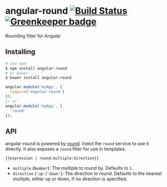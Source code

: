# angular-round [![Build Status](https://travis-ci.org/bendrucker/angular-round.svg?branch=master)](https://travis-ci.org/bendrucker/angular-round) [![Greenkeeper badge](https://badges.greenkeeper.io/bendrucker/angular-round.svg)](https://greenkeeper.io/)
Rounding filter for Angular

## Installing
```sh
# use npm
$ npm install angular-round
# or bower
$ bower install angular-round
```

```js
angular.module('myApp', [
  require('angular-round')
]);
// or
angular.module('myApp', [
  'round'
]);
```

## API

angular-round is powered by [round](https://www.npmjs.com/package/round). Inject the `round` service to use it directly. It also exposes a `round` filter for use in templates.

```html
{{expression | round:multiple:direction}}
```

* `multiple` (`Number`): The multiple to round by. Defaults to `1`.
* `direction` (`'up'`/`'down'`): The direction to round. Defaults to the nearest multiple, either up or down, if no direction is specified.
